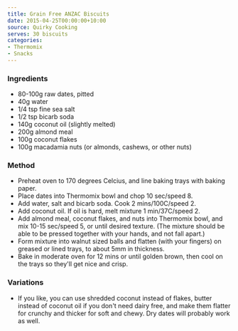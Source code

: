 ```yaml
---
title: Grain Free ANZAC Biscuits
date: 2015-04-25T00:00:00+10:00
source: Quirky Cooking
serves: 30 biscuits
categories:
- Thermomix
- Snacks
---
```











### Ingredients

* 80-100g raw dates, pitted
* 40g water
* 1/4 tsp fine sea salt
* 1/2 tsp bicarb soda
* 140g coconut oil (slightly melted)
* 200g almond meal
* 100g coconut flakes
* 100g macadamia nuts (or almonds, cashews, or other nuts)

### Method

* Preheat oven to 170 degrees Celcius, and line baking trays with baking paper.
* Place dates into Thermomix bowl and chop 10 sec/speed 8.
* Add water, salt and bicarb soda. Cook 2 mins/100C/speed 2.
* Add coconut oil. If oil is hard, melt mixture 1 min/37C/speed 2.
* Add almond meal, coconut flakes, and nuts into Thermomix bowl, and mix 10-15 sec/speed 5, or until desired texture.  (The mixture should be able to be pressed together with your hands, and not fall apart.)
* Form mixture into walnut sized balls and flatten (with your fingers) on greased or lined trays, to about 5mm in thickness. 
* Bake in moderate oven for 12 mins or until golden brown, then cool on the trays so they'll get nice and crisp.

### Variations

* If you like, you can use shredded coconut instead of flakes, butter instead of coconut oil if you don't need dairy free, and make them flatter for crunchy and thicker for soft and chewy. Dry dates will probably work as well.

